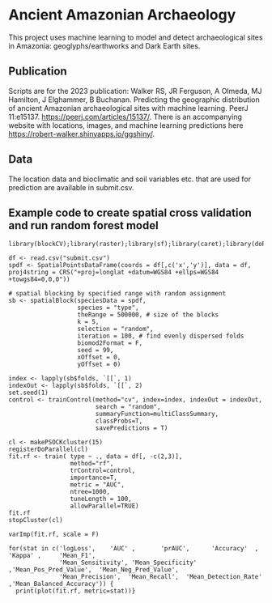 # Ancient Amazonian Archaeology
This project uses machine learning to model and detect archaeological sites in Amazonia: geoglyphs/earthworks and Dark Earth sites. 

## Publication
Scripts are for the 2023 publication: Walker RS, JR Ferguson, A Olmeda, MJ Hamilton, J Elghammer, B Buchanan. Predicting the geographic distribution of ancient Amazonian archaeological sites with machine learning. PeerJ 11:e15137.
https://peerj.com/articles/15137/. There is an accompanying website with locations, images, and machine learning predictions here https://robert-walker.shinyapps.io/ggshiny/.

## Data
The location data and bioclimatic and soil variables etc. that are used for prediction are available in submit.csv. 

## Example code to create spatial cross validation and run random forest model
```splus
library(blockCV);library(raster);library(sf);library(caret);library(doParallel);library(ggplot2);library(cowplot)

df <- read.csv("submit.csv")
spdf <- SpatialPointsDataFrame(coords = df[,c('x','y')], data = df, proj4string = CRS("+proj=longlat +datum=WGS84 +ellps=WGS84 +towgs84=0,0,0"))

# spatial blocking by specified range with random assignment
sb <- spatialBlock(speciesData = spdf,
                   species = "type",
                   theRange = 500000, # size of the blocks
                   k = 5,
                   selection = "random",
                   iteration = 100, # find evenly dispersed folds
                   biomod2Format = F,
                   seed = 99,
                   xOffset = 0, 
                   yOffset = 0)

index <- lapply(sb$folds, `[[`, 1)
indexOut <- lapply(sb$folds, `[[`, 2)
set.seed(1)
control <- trainControl(method="cv", index=index, indexOut = indexOut,
                        search = "random", 
                        summaryFunction=multiClassSummary, 
                        classProbs=T,
                        savePredictions = T)

cl <- makePSOCKcluster(15)
registerDoParallel(cl)
fit.rf <- train( type ~ ., data = df[, -c(2,3)],
                 method="rf",
                 trControl=control, 
                 importance=T,
                 metric = "AUC",
                 ntree=1000, 
                 tuneLength = 100,
                 allowParallel=TRUE)
fit.rf 
stopCluster(cl)

varImp(fit.rf, scale = F)

for(stat in c('logLoss',    'AUC' ,       'prAUC',      'Accuracy'  , 'Kappa' ,     'Mean_F1',
              'Mean_Sensitivity', 'Mean_Specificity'  ,'Mean_Pos_Pred_Value',  'Mean_Neg_Pred_Value',
              'Mean_Precision',  'Mean_Recall',  'Mean_Detection_Rate'  ,'Mean_Balanced_Accuracy')) {
  print(plot(fit.rf, metric=stat))}



```

